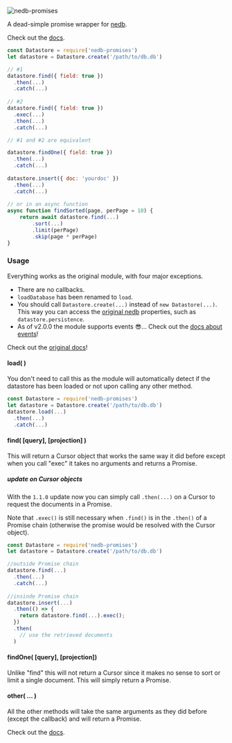 ![nedb-promises](https://github.com/bajankristof/nedb-promises/blob/master/logo.svg "nedb-promises")

A dead-simple promise wrapper for [nedb](https://github.com/louischatriot/nedb#readme).

Check out the [docs](https://github.com/bajankristof/nedb-promises/blob/master/docs.md).

```js
const Datastore = require('nedb-promises')
let datastore = Datastore.create('/path/to/db.db')

// #1
datastore.find({ field: true })
  .then(...)
  .catch(...)
  
// #2
datastore.find({ field: true })
  .exec(...)
  .then(...)
  .catch(...)

// #1 and #2 are equivalent

datastore.findOne({ field: true })
  .then(...)
  .catch(...)
  
datastore.insert({ doc: 'yourdoc' })
  .then(...)
  .catch(...)
  
// or in an async function
async function findSorted(page, perPage = 10) {
	return await datastore.find(...)
    	.sort(...)
        .limit(perPage)
        .skip(page * perPage)
}
```

### Usage
Everything works as the original module, with four major exceptions. 
* There are no callbacks.
* `loadDatabase` has been renamed to `load`.
* You should call `Datastore.create(...)` instead of `new Datastore(...)`. This way you can access the [original nedb](https://github.com/louischatriot/nedb#readme) properties, such as `datastore.persistence`.
* As of v2.0.0 the module supports events 😎... Check out the [docs about events](https://github.com/bajankristof/nedb-promises/blob/master/docs.md#Datastore)!

Check out the [original docs](https://github.com/louischatriot/nedb#readme)!

#### load( )
You don't need to call this as the module will automatically detect if the datastore has been loaded or not upon calling any other method. 
```js
const Datastore = require('nedb-promises')
let datastore = Datastore.create('/path/to/db.db')
datastore.load(...)
  .then(...)
  .catch(...)
```

#### find( [query], [projection] )
This will return a Cursor object that works the same way it did before except when you call "exec" it takes no arguments and returns a Promise.

##### update on Cursor objects
With the `1.1.0` update now you can simply call `.then(...)` on a Cursor to request the documents in a Promise. 

Note that `.exec()` is still necessary when `.find()` is in the `.then()` of a Promise chain (otherwise the promise would be resolved with the Cursor object).

```js
const Datastore = require('nedb-promises')
let datastore = Datastore.create('/path/to/db.db')

//outside Promise chain
datastore.find(...)
  .then(...)
  .catch(...)
  
//insinde Promise chain
datastore.insert(...)
  .then(() => {
    return datastore.find(...).exec();
  })
  .then(
    // use the retrieved documents
  )
```

#### findOne( [query], [projection])
Unlike "find" this will not return a Cursor since it makes no sense to sort or limit a single document.
This will simply return a Promise.

#### other( ... )
All the other methods will take the same arguments as they did before (except the callback) and will return a Promise.

Check out the [docs](https://github.com/bajankristof/nedb-promises/blob/master/docs.md).
